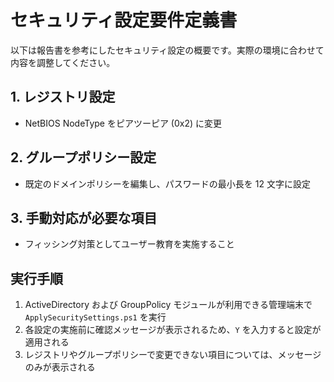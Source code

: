 # セキュリティ設定要件定義書

以下は報告書を参考にしたセキュリティ設定の概要です。実際の環境に合わせて内容を調整してください。

## 1. レジストリ設定
- NetBIOS NodeType をピアツーピア (0x2) に変更

## 2. グループポリシー設定
- 既定のドメインポリシーを編集し、パスワードの最小長を 12 文字に設定

## 3. 手動対応が必要な項目
- フィッシング対策としてユーザー教育を実施すること

## 実行手順
1. ActiveDirectory および GroupPolicy モジュールが利用できる管理端末で `ApplySecuritySettings.ps1` を実行
2. 各設定の実施前に確認メッセージが表示されるため、`Y` を入力すると設定が適用される
3. レジストリやグループポリシーで変更できない項目については、メッセージのみが表示される

